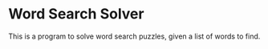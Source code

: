 # Word Search Solver

This is a program to solve word search puzzles, given a list of words to find.
